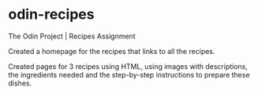# odin-recipes
The Odin Project | Recipes Assignment

Created a homepage for the recipes that links to all the recipes.

Created pages for 3 recipes using HTML, using images with descriptions, the ingredients needed and the step-by-step instructions to prepare these dishes.
